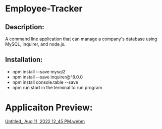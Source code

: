 # Employee-Tracker

## Description:
A command line application that can manage a company's database using MySQL, inquirer, and node.js.

## Installation:
* npm install --save mysql2
* npm install --save inquirer@^8.0.0
* npm install console.table --save
* npm run start in the terminal to run program

# Applicaiton Preview:
[Untitled_ Aug 11, 2022 12_45 PM.webm](https://user-images.githubusercontent.com/100250064/184226305-dde6a921-cc4d-4c45-9c1d-f0cd2b4ad675.webm)
